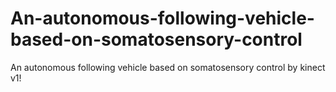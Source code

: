 # An-autonomous-following-vehicle-based-on-somatosensory-control
An autonomous following vehicle based on somatosensory control by kinect v1!
